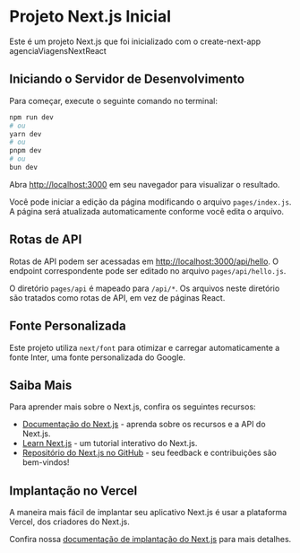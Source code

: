 # Projeto Next.js Inicial

Este é um projeto Next.js que foi inicializado com o create-next-app agenciaViagensNextReact

## Iniciando o Servidor de Desenvolvimento

Para começar, execute o seguinte comando no terminal:

```bash
npm run dev
# ou
yarn dev
# ou
pnpm dev
# ou
bun dev
```

Abra [http://localhost:3000](http://localhost:3000) em seu navegador para visualizar o resultado.

Você pode iniciar a edição da página modificando o arquivo `pages/index.js`. A página será atualizada automaticamente conforme você edita o arquivo.

## Rotas de API

Rotas de API podem ser acessadas em [http://localhost:3000/api/hello](http://localhost:3000/api/hello). O endpoint correspondente pode ser editado no arquivo `pages/api/hello.js`.

O diretório `pages/api` é mapeado para `/api/*`. Os arquivos neste diretório são tratados como rotas de API, em vez de páginas React.

## Fonte Personalizada

Este projeto utiliza `next/font` para otimizar e carregar automaticamente a fonte Inter, uma fonte personalizada do Google.

## Saiba Mais

Para aprender mais sobre o Next.js, confira os seguintes recursos:

- [Documentação do Next.js](https://nextjs.org/docs) - aprenda sobre os recursos e a API do Next.js.
- [Learn Next.js](https://nextjs.org/learn) - um tutorial interativo do Next.js.
- [Repositório do Next.js no GitHub](https://github.com/vercel/next.js) - seu feedback e contribuições são bem-vindos!

## Implantação no Vercel

A maneira mais fácil de implantar seu aplicativo Next.js é usar a plataforma Vercel, dos criadores do Next.js.

Confira nossa [documentação de implantação do Next.js](https://nextjs.org/docs/deployment) para mais detalhes.
